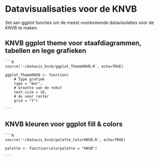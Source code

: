 # Datavisualisaties voor de KNVB

Set aan ggplot functies om de meest voorkomende datavisulaties voor de KNVB te maken.


## KNVB ggplot theme voor staafdiagrammen, tabellen en lege grafieken

    ```R
    source('~/datavis_knvb/ggplot_ThemeKNVB.R', echo=TRUE)
    
    ggplot_ThemeKNVB <- function(
        # Type grafiek
        type = "bar",
        # Grootte van de tekst
        text.size = 16,
        # As voor raster
        grid = "Y")
    
    ``` 
    
## KNVB kleuren voor ggplot fill & colors  

    ```R
    source('~/datavis_knvb/palette_ColorKNVB.R', echo=TRUE)
    
    palette <- function(colorpalette = "KNVB")
    
    ``` 